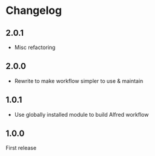 # Changelog

## 2.0.1

- Misc refactoring

## 2.0.0

- Rewrite to make workflow simpler to use & maintain

## 1.0.1

- Use globally installed module to build Alfred workflow

## 1.0.0

First release
